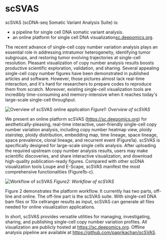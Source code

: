 # scSVAS

scSVAS (scDNA-seq Somatic Variant Analysis Suite) is:
  + a pipeline for single cell DNA somatic variant analysis.
  + an online platform for single cell DNA visualization[sc.deepomics.org](sc.deepomics.org).
 
The recent advance of single-cell copy number variation analysis plays an essential role in addressing intratumor heterogeneity, identifying tumor subgroups, and restoring tumor evolving trajectories at single-cell resolution. Pleasant visualization of copy number analysis results boosts productive scientific exploration, validation, and sharing. Several appealing single-cell copy number figures have been demonstrated in published articles and software. However, those pictures almost lack real-time interaction, and it's hard for researchers to prepare codes to reproduce them from scratch. Moreover, existing single-cell visualization tools are incredibly time-consuming and memory-intensive when it reaches today's large-scale single-cell throughput. 

![Overview of scSVAS online application](https://github.com/paprikachan/scSVAS/blob/master/webserver/fig/Figure1.png)
*Figure1: Overview of scSVAS*

We present an online platform scSVAS (https://sc.deepomics.org) for aesthetically-pleasing, real-time interactive, user-friendly single-cell copy number variation analysis, including copy number heatmap view, ploidy stairstep, ploidy distribution, embedding map, time lineage, space lineage, space prevalence, clonal lineage, and recurrent event (Figure1a). scSVAS is specifically designed for large-scale single cells analysis. After uploading the required upstream copy number analysis results, users may make scientific discoveries, and share interactive visualization, and download high-quality publication-ready figures. Compared with other scDNA visualization tools Loupe and E-Scape, scSVAS manifest the most comprehensive functionalities (Figure1b-c).


![Workflow of scSVAS](https://github.com/paprikachan/scSVAS/blob/master/webserver/fig/Figure2.png)
*Figure2: Workflow of scSVAS*
 
Figure 2 demonstrates the platform workflow. It currently has two parts, off-line and online. The off-line part is the scSVAS suite. With single-cell DNA bam files or 10x cellranger results as input, scSVAS can generate all files needed for online visualization applications. 

In short, scSVAS provides versatile utilities for managing, investigating, sharing, and publishing single-cell copy number variation profiles. All visualization are publicly hosted at https://sc.deepomics.org. Offline analysis pipeline are available at https://github.com/paprikachan/scSVAS.

